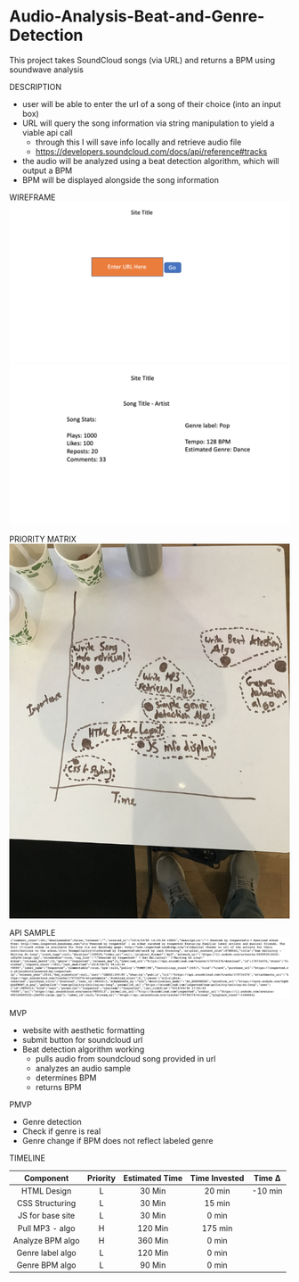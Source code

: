 # Audio-Analysis-Beat-and-Genre-Detection
This project takes SoundCloud songs (via URL) and returns a BPM using soundwave analysis

DESCRIPTION
- user will be able to enter the url of a song of their choice (into an input box)
- URL will query the song information via string manipulation to yield a viable api call
    - through this I will save info locally and retrieve audio file
    -  https://developers.soundcloud.com/docs/api/reference#tracks
- the audio will be analyzed using a beat detection algorithm, which will output a BPM
- BPM will be displayed alongside the song information


WIREFRAME
![](./images/site-main.png)
![](./images/site-search.png)


PRIORITY MATRIX
![](./images/priority_matrix.jpeg)


API SAMPLE
![](./images/api_sample.png)


MVP
- website with aesthetic formatting
- submit button for soundcloud url
- Beat detection algorithm working
    - pulls audio from soundcloud song provided in url
    - analyzes an audio sample
    - determines BPM
    - returns BPM


PMVP
- Genre detection
- Check if genre is real
- Genre change if BPM does not reflect labeled genre


TIMELINE

| Component        | Priority | Estimated Time | Time Invested | Time ∆   |
| :-------------:  | :------: | :------------: | :-----------: | :------: |
| HTML Design      |    L     |    30 Min      |    20 min     | -10 min  |
| CSS Structuring  |    L     |    30 Min      |    15 min     | |
| JS for base site |    L     |    30 Min      |     0 min     | |
| Pull MP3 - algo  |    H     |   120 Min      |   175 min     | |
| Analyze BPM algo |    H     |   360 Min      |     0 min     | |
| Genre label algo |    L     |   120 Min      |     0 min     | |
| Genre BPM algo   |    L     |    90 Min      |     0 min     | |